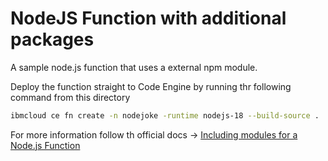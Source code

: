 # NodeJS Function with additional packages

A sample node.js function that uses a external npm module.

Deploy the function straight to Code Engine by running thr following command from this directory

```bash
ibmcloud ce fn create -n nodejoke -runtime nodejs-18 --build-source .
```

For more information follow th official docs -> [Including modules for a Node.js Function](https://cloud.ibm.com/docs/codeengine?topic=codeengine-fun-create-repo#function-nodejs-dep-repo)

